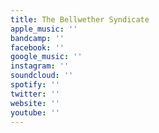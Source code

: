 ```yaml
---
title: The Bellwether Syndicate
apple_music: ''
bandcamp: ''
facebook: ''
google_music: ''
instagram: ''
soundcloud: ''
spotify: ''
twitter: ''
website: ''
youtube: ''
---
```

